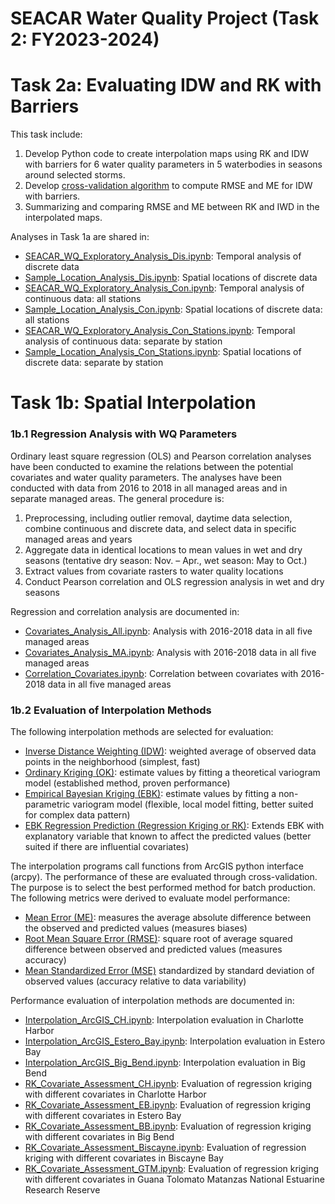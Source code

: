 # SEACAR Water Quality Project (Task 2: FY2023-2024)

# Task 2a: Evaluating IDW and RK with Barriers

This task include:
1.	Develop Python code to create interpolation maps using RK and IDW with barriers for 6 water quality parameters in 5 waterbodies in seasons around selected storms.
2.	Develop [cross-validation algorithm]() to compute RMSE and ME for IDW with barriers.
3.	Summarizing and comparing RMSE and ME between RK and IWD in the interpolated maps.

Analyses in Task 1a are shared in:
-	[SEACAR_WQ_Exploratory_Analysis_Dis.ipynb](https://github.com/qiang-yi/SEACAR_WQ_Pilot/blob/main/Exploratory_Analysis/SEACAR_WQ_Exploratory_Analysis_Dis.ipynb): Temporal analysis of discrete data
-	[Sample_Location_Analysis_Dis.ipynb](https://github.com/qiang-yi/SEACAR_WQ_Pilot/blob/main/Exploratory_Analysis/Sample_Location_Analysis_Dis.ipynb): Spatial locations of discrete data
-	[SEACAR_WQ_Exploratory_Analysis_Con.ipynb](https://github.com/qiang-yi/SEACAR_WQ_Pilot/blob/main/Exploratory_Analysis/SEACAR_WQ_Exploratory_Analysis_Con.ipynb): Temporal analysis of continuous data: all stations
-	[Sample_Location_Analysis_Con.ipynb](https://github.com/qiang-yi/SEACAR_WQ_Pilot/blob/main/Exploratory_Analysis/Sample_Location_Analysis_Con.ipynb): Spatial locations of discrete data: all stations
-	[SEACAR_WQ_Exploratory_Analysis_Con_Stations.ipynb](https://github.com/qiang-yi/SEACAR_WQ_Pilot/blob/main/Exploratory_Analysis/SEACAR_WQ_Exploratory_Analysis_Con_Stations.ipynb): Temporal analysis of continuous data: separate by station
-	[Sample_Location_Analysis_Con_Stations.ipynb](https://github.com/qiang-yi/SEACAR_WQ_Pilot/blob/main/Exploratory_Analysis/Sample_Location_Analysis_Con_Stations.ipynb): Spatial locations of discrete data: separate by station

# Task 1b: Spatial Interpolation

### 1b.1 Regression Analysis with WQ Parameters
Ordinary least square regression (OLS) and Pearson correlation analyses have been conducted to examine the relations between the potential covariates and water quality parameters. The analyses have been conducted with data from 2016 to 2018 in all managed areas and in separate managed areas. The general procedure is:
1. 	Preprocessing, including outlier removal, daytime data selection, combine continuous and discrete data, and select data in specific managed areas and years
2. 	Aggregate data in identical locations to mean values in wet and dry seasons (tentative dry season: Nov. – Apr., wet season: May to Oct.)
3. 	Extract values from covariate rasters to water quality locations
4.	Conduct Pearson correlation and OLS regression analysis in wet and dry seasons

Regression and correlation analysis are documented in:

- [Covariates_Analysis_All.ipynb](https://github.com/qiang-yi/SEACAR_WQ_Pilot/blob/main/Covariates_Analysis/Covariates_Analysis_All.ipynb): Analysis with 2016-2018 data in all five managed areas
- [Covariates_Analysis_MA.ipynb](https://github.com/qiang-yi/SEACAR_WQ_Pilot/blob/main/Covariates_Analysis/Covariates_Analysis_MA.ipynb): Analysis with 2016-2018 data in all five managed areas
- [Correlation_Covariates.ipynb](https://github.com/qiang-yi/SEACAR_WQ_Pilot/blob/main/Covariates_Analysis/Correlation_Covariates.ipynb): Correlation between covariates with 2016-2018 data in all five managed areas

### 1b.2 Evaluation of Interpolation Methods
The following interpolation methods are selected for evaluation:
- <u>Inverse Distance Weighting (IDW)</u>: weighted average of observed data points in the neighborhood (simplest, fast)
- <u>Ordinary Kriging (OK)</u>: estimate values by fitting a theoretical variogram model (established method, proven performance)
- <u>Empirical Bayesian Kriging (EBK)</u>: estimate values by fitting a non-parametric variogram model (flexible, local model fitting, better suited for complex data pattern)
- <u>EBK Regression Prediction (Regression Kriging or RK)</u>: Extends EBK with explanatory variable that known to affect the predicted values (better suited if there are influential covariates)

The interpolation programs call functions from ArcGIS python interface (arcpy). The performance of these are evaluated through cross-validation. The purpose is to select the best performed method for batch production. The following metrics were derived to evaluate model performance:

- <u>Mean Error (ME)</u>: measures the average absolute difference between the observed and predicted values (measures biases)
- <u>Root Mean Square Error (RMSE)</u>: square root of average squared difference between observed and predicted values (measures accuracy)
- <u>Mean Standardized Error (MSE)</u> standardized by standard deviation of observed values (accuracy relative to data variability)

Performance evaluation of interpolation methods are documented in:

- [Interpolation_ArcGIS_CH.ipynb](https://github.com/qiang-yi/SEACAR_WQ_Pilot/blob/main/Method_Comparison/Interpolation_ArcGIS_CH.ipynb): Interpolation evaluation in Charlotte Harbor
- [Interpolation_ArcGIS_Estero_Bay.ipynb](https://github.com/qiang-yi/SEACAR_WQ_Pilot/blob/main/Method_Comparison/Interpolation_ArcGIS_Estero_Bay.ipynb): Interpolation evaluation in Estero Bay
- [Interpolation_ArcGIS_Big_Bend.ipynb](https://github.com/qiang-yi/SEACAR_WQ_Pilot/blob/main/Method_Comparison/Interpolation_ArcGIS_Big_Bend.ipynb): Interpolation evaluation in Big Bend
- [RK_Covariate_Assessment_CH.ipynb](https://github.com/qiang-yi/SEACAR_WQ_Pilot/blob/main/Method_Comparison/RK_Covariate_Assessment_CH.ipynb): Evaluation of regression kriging with different covariates in Charlotte Harbor
- [RK_Covariate_Assessment_EB.ipynb](https://github.com/qiang-yi/SEACAR_WQ_Pilot/blob/main/Method_Comparison/RK_Covariate_Assessment_EB.ipynb): Evaluation of regression kriging with different covariates in Estero Bay
- [RK_Covariate_Assessment_BB.ipynb](https://github.com/qiang-yi/SEACAR_WQ_Pilot/blob/main/Method_Comparison/RK_Covariate_Assessment_EB.ipynb): Evaluation of regression kriging with different covariates in Big Bend
- [RK_Covariate_Assessment_Biscayne.ipynb](https://github.com/qiang-yi/SEACAR_WQ_Pilot/blob/main/Method_Comparison/RK_Covariate_Assessment_Biscayne.ipynb): Evaluation of regression kriging with different covariates in Biscayne Bay
- [RK_Covariate_Assessment_GTM.ipynb](https://github.com/qiang-yi/SEACAR_WQ_Pilot/blob/main/Method_Comparison/RK_Covariate_Assessment_Biscayne.ipynb): Evaluation of regression kriging with different covariates in Guana Tolomato Matanzas National Estuarine Research Reserve
